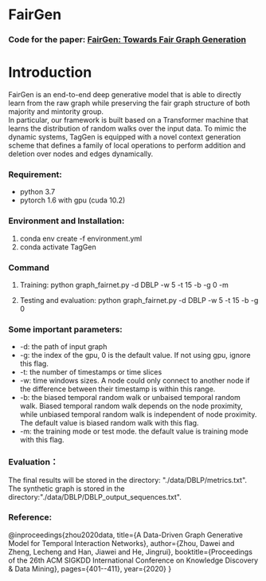 # FairGen
### Code for the paper: [FairGen: Towards Fair Graph Generation](https://arxiv.org/html/2303.17743v3)

# Introduction
FairGen is an end-to-end deep generative model that is able to directly learn from the raw graph while preserving the fair graph structure of both majority and mintority group.  
In particular, our framework is built based on a Transformer machine that learns the distribution of random walks over the input data. 
To mimic the dynamic systems, TagGen is equipped with a novel context generation scheme that defines a family of local operations to perform addition and deletion over nodes and edges dynamically.


### Requirement:
* python 3.7
* pytorch 1.6 with gpu (cuda 10.2)

### Environment and Installation:
1. conda env create -f environment.yml
2. conda activate TagGen

### Command
1. Training:
python graph_fairnet.py -d DBLP -w 5 -t 15 -b -g 0 -m

2. Testing and evaluation:
python graph_fairnet.py -d DBLP -w 5 -t 15 -b -g 0


### Some important parameters:
* -d: the path of input graph
* -g: the index of the gpu, 0 is the default value. If not using gpu, ignore this flag.
* -t: the number of timestamps or time slices
* -w: time windows sizes. A node could only connect to another node if the difference between their timestamp is
 within this range.
* -b: the biased temporal random walk or unbaised temporal random walk. Biased temporal random walk depends on the node 
proximity, while unbiased temporal random walk is independent of node proximity. The default value is biased random walk
 with this flag.
* -m: the training mode or test mode. the default value is training mode with this flag.


### Evaluation：
The final results will be stored in the directory: "./data/DBLP/metrics.txt".
The synthetic graph is stored in the directory:"./data/DBLP/DBLP_output_sequences.txt".


### Reference:
@inproceedings{zhou2020data,
  title={A Data-Driven Graph Generative Model for Temporal Interaction Networks},
  author={Zhou, Dawei and Zheng, Lecheng and Han, Jiawei and He, Jingrui},
  booktitle={Proceedings of the 26th ACM SIGKDD International Conference on Knowledge Discovery \& Data Mining},
  pages={401--411},
  year={2020}
}
